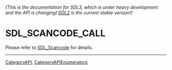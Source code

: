 ###### (This is the documentation for SDL3, which is under heavy development and the API is changing! [SDL2](https://wiki.libsdl.org/SDL2/) is the current stable version!)
# SDL_SCANCODE_CALL

Please refer to [SDL_Scancode](SDL_Scancode) for details.

----
[CategoryAPI](CategoryAPI), [CategoryAPIEnumerators](CategoryAPIEnumerators)

